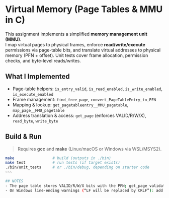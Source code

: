 # Virtual Memory (Page Tables & MMU in C)

This assignment implements a simplified **memory management unit (MMU)**.  
I map virtual pages to physical frames, enforce **read/write/execute** permissions via page-table bits, and translate virtual addresses to physical memory (PFN + offset). Unit tests cover frame allocation, permission checks, and byte-level reads/writes.

## What I Implemented
- Page-table helpers: `is_entry_valid`, `is_read_enabled`, `is_write_enabled`, `is_execute_enabled`
- Frame management: `find_free_page`, `convert_PageTableEntry_to_PFN`
- Mapping & lookup: `get_pagetableentry__MMU_pagetable`, `map_page__MMU_pagetable`
- Address translation & access: `get_page` (enforces VALID/R/W/X), `read_byte`, `write_byte`

## Build & Run
> Requires **gcc** and **make** (Linux/macOS or Windows via WSL/MSYS2).

```bash
make                 # build (outputs in ./bin)
make test            # run tests (if target exists)
./bin/unit_tests     # or ./bin/debug, depending on starter code
~~~

## NOTES
- The page table stores VALID/R/W/X bits with the PFN; get_page validates permissions before reads/writes.
- On Windows line-ending warnings (“LF will be replaced by CRLF”): add a .gitattributes to keep source and Makefile as LF.
